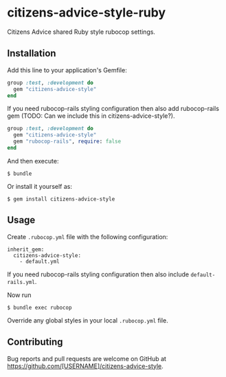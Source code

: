 # citizens-advice-style-ruby

Citizens Advice shared Ruby style rubocop settings.

## Installation

Add this line to your application's Gemfile:

```ruby
group :test, :development do
  gem "citizens-advice-style"
end
```

If you need rubocop-rails styling configuration then also add rubocop-rails gem (TODO: Can we include this in citizens-advice-style?).

```ruby
group :test, :development do
  gem "citizens-advice-style"
  gem "rubocop-rails", require: false
end
```

And then execute:

    $ bundle

Or install it yourself as:

    $ gem install citizens-advice-style

## Usage

Create `.rubocop.yml` file with the following configuration:

```
inherit_gem:
  citizens-advice-style:
    - default.yml
```

If you need rubocop-rails styling configuration then also include `default-rails.yml`.

Now run

    $ bundle exec rubocop

Override any global styles in your local `.rubocop.yml` file.

## Contributing

Bug reports and pull requests are welcome on GitHub at https://github.com/[USERNAME]/citizens-advice-style.
